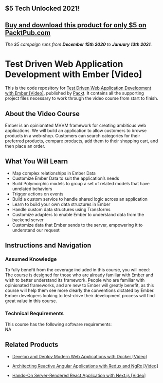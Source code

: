 ## $5 Tech Unlocked 2021!
[Buy and download this product for only $5 on PacktPub.com](https://www.packtpub.com/)
-----
*The $5 campaign         runs from __December 15th 2020__ to __January 13th 2021.__*

# Test Driven Web Application Development with Ember [Video]
This is the code repository for [Test Driven Web Application Development with Ember [Video]](https://www.packtpub.com/web-development/test-driven-web-application-development-ember-video?utm_source=github&utm_medium=repository&utm_campaign=9781788393706), published by [Packt](https://www.packtpub.com/?utm_source=github). It contains all the supporting project files necessary to work through the video course from start to finish.
## About the Video Course
Ember is an opinionated MVVM framework for creating ambitious web applications. We will build an application to allow customers to browse products in a web-shop. Customers can search categories for their preferred products, compare products, add them to their shopping cart, and then place an order.	

<H2>What You Will Learn</H2>
<DIV class=book-info-will-learn-text>
<UL>
<LI>Map complex relationships in Ember Data&nbsp; 
<LI>Customize Ember Data to suit the application’s needs 
<LI>Build Polymorphic models to group a set of related models that have unrelated behaviors 
<LI>Trigger actions on events 
<LI>Build a custom service to handle shared logic across an application 
<LI>Learn to build your own data structures in Ember 
<LI>Handle custom data structures using Transforms 
<LI>Customize adapters to enable Ember to understand data from the backend server 
<LI>Customize data that Ember sends to the server, empowering it to understand our request </LI></UL></DIV>

## Instructions and Navigation
### Assumed Knowledge
To fully benefit from the coverage included in this course, you will need:<br/>
The course is designed for those who are already familiar with Ember and wish to better understand its framework. People who are familiar with opinionated frameworks, and are new to Ember will greatly benefit, as this course will help them see more clearly the conventions dictated by Ember. Ember developers looking to test-drive their development process will find great value in this course.	
### Technical Requirements
This course has the following software requirements:<br/>
NA

## Related Products
* [Develop and Deploy Modern Web Applications with Docker [Video]](https://www.packtpub.com/application-development/develop-and-deploy-modern-web-applications-docker-video?utm_source=github&utm_medium=repository&utm_campaign=9781788999618)

* [Architecting Reactive Angular Applications with Redux and NgRx [Video]](https://www.packtpub.com/web-development/architecting-reactive-angular-applications-redux-and-ngrx-video?utm_source=github&utm_medium=repository&utm_campaign=9781789536546)

* [Hands-On Server-Rendered React Application with Next.js [Video]](https://www.packtpub.com/application-development/hands-server-rendered-react-application-nextjs-video?utm_source=github&utm_medium=repository&utm_campaign=9781838647490)

